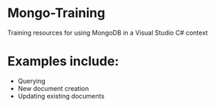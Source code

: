 # Mongo-Training
Training resources for using MongoDB in a Visual Studio C# context

Examples include:
=================

* Querying
* New document creation
* Updating existing documents
